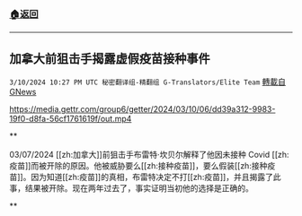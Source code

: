 ###  [:house:返回](README.md)
---


## 加拿大前狙击手揭露虚假疫苗接种事件
`3/10/2024 10:27 PM UTC 秘密翻译组-精翻组 G-Translators/Elite Team` [轉載自GNews](https://gnews.org/articles/2382396)


https://media.gettr.com/group6/getter/2024/03/10/06/dd39a312-9983-19f0-d8fa-56cf1761619f/out.mp4


**

03/07/2024 [[zh:加拿大]]前狙击手布雷特·坎贝尔解释了他因未接种 Covid [[zh:疫苗]]而被开除的原因。他被威胁要么[[zh:接种疫苗]]，要么假装[[zh:接种疫苗]]。因为知道[[zh:疫苗]]的真相，布雷特决定不打[[zh:疫苗]]，并且揭露了此事，结果被开除。现在两年过去了，事实证明当初他的选择是正确的。

**

